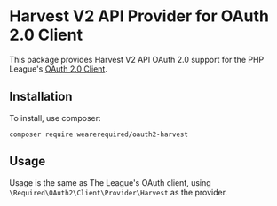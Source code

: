 # Harvest V2 API Provider for OAuth 2.0 Client

This package provides Harvest V2 API OAuth 2.0 support for the PHP League's [OAuth 2.0 Client](https://github.com/thephpleague/oauth2-client).

## Installation

To install, use composer:

```
composer require wearerequired/oauth2-harvest
```

## Usage

Usage is the same as The League's OAuth client, using `\Required\OAuth2\Client\Provider\Harvest` as the provider.
